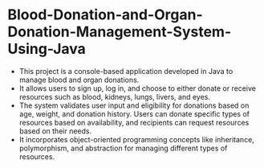 # Blood-Donation-and-Organ-Donation-Management-System-Using-Java

- This project is a console-based application developed in Java to manage blood and organ donations.
- It allows users to sign up, log in, and choose to either donate or receive resources such as blood, kidneys, lungs, livers, and eyes.
- The system validates user input and eligibility for donations based on age, weight, and donation history. Users can donate specific types of resources based on availability, and recipients can request resources based on their needs.
- It incorporates object-oriented programming concepts like inheritance, polymorphism, and abstraction for managing different types of resources.
